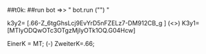 ##t0k:
##run bot =>> " bot.run ("") "

k3y2= [.66-Z_6tgGhsLcj9EvYrD5nFZELz7-DM912CB_g ]
(<>)
K3y1= [MTIyODQwOTc3OTgzMjIyOTk1OQ.G04Hcw]


EinerK = MT;
(-)
ZweiterK=.66;



